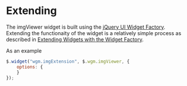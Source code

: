 # Extending 
The imgViewer widget is built using the [jQuery UI Widget Factory](https://learn.jquery.com/jquery-ui/widget-factory/). Extending the functionaity of the widget is a relatively simple process as described in [Extending Widgets with the Widget Factory](https://learn.jquery.com/jquery-ui/widget-factory/extending-widgets/).

As an example
```javascript
$.widget("wgm.imgExtension", $.wgm.imgViewer, {
	options: {
	}
});
```
